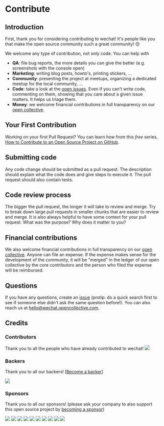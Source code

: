 # Contribute

## Introduction

First, thank you for considering contributing to wechat! It's people like you that make the open source community such a great community! 😊

We welcome any type of contribution, not only code. You can help with 
- **QA**: file bug reports, the more details you can give the better (e.g. screenshots with the console open)
- **Marketing**: writing blog posts, howto's, printing stickers, ...
- **Community**: presenting the project at meetups, organizing a dedicated meetup for the local community, ...
- **Code**: take a look at the [open issues](issues). Even if you can't write code, commenting on them, showing that you care about a given issue matters. It helps us triage them.
- **Money**: we welcome financial contributions in full transparency on our [open collective](https://opencollective.com/wechat).

## Your First Contribution

Working on your first Pull Request? You can learn how from this *free* series, [How to Contribute to an Open Source Project on GitHub](https://egghead.io/courses/how-to-contribute-to-an-open-source-project-on-github).

## Submitting code

Any code change should be submitted as a pull request. The description should explain what the code does and give steps to execute it. The pull request should also contain tests.

## Code review process

The bigger the pull request, the longer it will take to review and merge. Try to break down large pull requests in smaller chunks that are easier to review and merge.
It is also always helpful to have some context for your pull request. What was the purpose? Why does it matter to you?

## Financial contributions

We also welcome financial contributions in full transparency on our [open collective](https://opencollective.com/wechat).
Anyone can file an expense. If the expense makes sense for the development of the community, it will be "merged" in the ledger of our open collective by the core contributors and the person who filed the expense will be reimbursed.

## Questions

If you have any questions, create an [issue](issue) (protip: do a quick search first to see if someone else didn't ask the same question before!).
You can also reach us at hello@wechat.opencollective.com.

## Credits

### Contributors

Thank you to all the people who have already contributed to wechat!
<a href="graphs/contributors"><img src="https://opencollective.com/wechat/contributors.svg?width=890" /></a>


### Backers

Thank you to all our backers! [[Become a backer](https://opencollective.com/wechat#backer)]

<a href="https://opencollective.com/wechat#backers" target="_blank"><img src="https://opencollective.com/wechat/backers.svg?width=890"></a>


### Sponsors

Thank you to all our sponsors! (please ask your company to also support this open source project by [becoming a sponsor](https://opencollective.com/wechat#sponsor))

<a href="https://opencollective.com/wechat/sponsor/0/website" target="_blank"><img src="https://opencollective.com/wechat/sponsor/0/avatar.svg"></a>
<a href="https://opencollective.com/wechat/sponsor/1/website" target="_blank"><img src="https://opencollective.com/wechat/sponsor/1/avatar.svg"></a>
<a href="https://opencollective.com/wechat/sponsor/2/website" target="_blank"><img src="https://opencollective.com/wechat/sponsor/2/avatar.svg"></a>
<a href="https://opencollective.com/wechat/sponsor/3/website" target="_blank"><img src="https://opencollective.com/wechat/sponsor/3/avatar.svg"></a>
<a href="https://opencollective.com/wechat/sponsor/4/website" target="_blank"><img src="https://opencollective.com/wechat/sponsor/4/avatar.svg"></a>
<a href="https://opencollective.com/wechat/sponsor/5/website" target="_blank"><img src="https://opencollective.com/wechat/sponsor/5/avatar.svg"></a>
<a href="https://opencollective.com/wechat/sponsor/6/website" target="_blank"><img src="https://opencollective.com/wechat/sponsor/6/avatar.svg"></a>
<a href="https://opencollective.com/wechat/sponsor/7/website" target="_blank"><img src="https://opencollective.com/wechat/sponsor/7/avatar.svg"></a>
<a href="https://opencollective.com/wechat/sponsor/8/website" target="_blank"><img src="https://opencollective.com/wechat/sponsor/8/avatar.svg"></a>
<a href="https://opencollective.com/wechat/sponsor/9/website" target="_blank"><img src="https://opencollective.com/wechat/sponsor/9/avatar.svg"></a>

<!-- This `CONTRIBUTING.md` is based on @nayafia's template https://github.com/nayafia/contributing-template -->